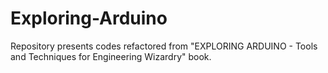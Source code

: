 # Exploring-Arduino
Repository presents codes refactored from "EXPLORING ARDUINO - Tools and Techniques for Engineering Wizardry" book.
